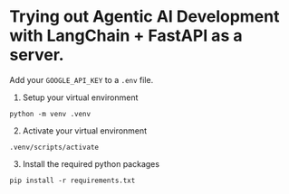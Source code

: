 # Trying out Agentic AI Development with LangChain + FastAPI as a server.

Add your `GOOGLE_API_KEY` to a `.env` file.

1. Setup your virtual environment
```
python -m venv .venv
```
2. Activate your virtual environment
```
.venv/scripts/activate
```
3. Install the required python packages
```
pip install -r requirements.txt
```